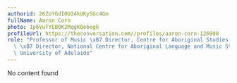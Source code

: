 ```yaml
---
authorid: 26ZoYGdI0U24kUKySGc4Gm
fullName: Aaron Corn
photo: 1p6VuFYEBOK2MqgKQe6egk
profileUrl: https://theconversation.com//profiles/aaron-corn-126998
role: "Professor of Music \xB7 Director, Centre for Aboriginal Studies in Music (CASM)\
  \ \xB7 Director, National Centre for Aboriginal Language and Music Studies (NCALMS),\
  \ University of Adelaide"
---
```

No content found